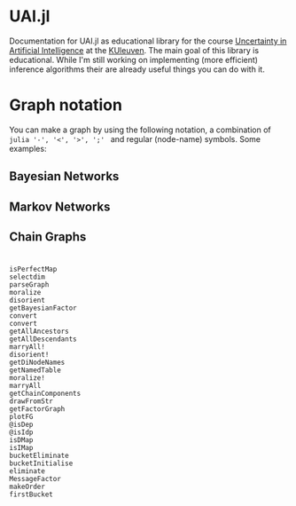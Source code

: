 # UAI.jl

Documentation for UAI.jl as educational library for the course [Uncertainty in Artificial Intelligence](https://onderwijsaanbod.kuleuven.be/syllabi/e/H02D2AE.htm#activetab=doelstellingen_idp1620896) at the [KUleuven](https://stijl.kuleuven.be/2016/img/svg/logo.svg). The main goal of this library is educational. While I'm still working on implementing (more efficient) inference algorithms their are already useful things you can do with it.


# Graph notation

You can make a graph by using the following notation, a combination of `julia '-', '<', '>', ';' ` and regular (node-name) symbols. Some examples:

## Bayesian Networks

## Markov Networks

## Chain Graphs

#

```@docs
isPerfectMap
selectdim
parseGraph
moralize
disorient
getBayesianFactor
convert
convert
getAllAncestors
getAllDescendants
marryAll!
disorient!
getDiNodeNames
getNamedTable
moralize!
marryAll
getChainComponents
drawFromStr
getFactorGraph
plotFG
@isDep
@isIdp
isDMap
isIMap
bucketEliminate
bucketInitialise
eliminate
MessageFactor
makeOrder
firstBucket 
```
